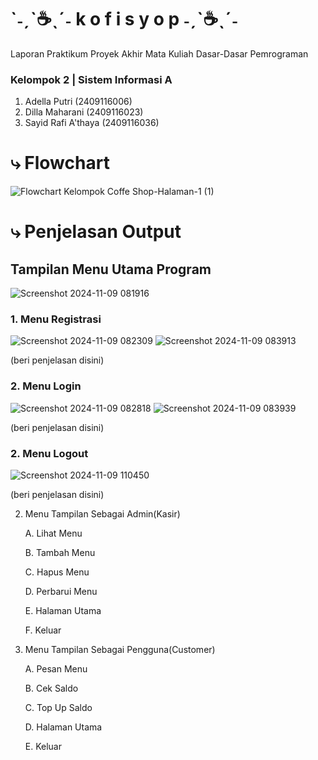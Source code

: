 # `˗ˏˋ☕ˎˊ˗ k o f i s y o p ˗ˏˋ☕ˎˊ˗
Laporan Praktikum Proyek Akhir Mata Kuliah Dasar-Dasar Pemrograman

### Kelompok 2 | Sistem Informasi A
1. Adella Putri (2409116006)
2. Dilla Maharani (2409116023)
3. Sayid Rafi A'thaya (2409116036)

# ⤷ Flowchart
![Flowchart Kelompok Coffe Shop-Halaman-1 (1)](https://github.com/user-attachments/assets/c29f6c51-db97-49fd-9866-0b4c2089d401)

# ⤷ Penjelasan Output 
## Tampilan Menu Utama Program
![Screenshot 2024-11-09 081916](https://github.com/user-attachments/assets/ac5a7ed2-034e-4529-84ee-642ff8d8765e)
### 1. Menu Registrasi
![Screenshot 2024-11-09 082309](https://github.com/user-attachments/assets/2d6719df-fac4-4a18-b93f-259926e9993d)
![Screenshot 2024-11-09 083913](https://github.com/user-attachments/assets/96730ad8-f4c0-4b24-9852-933e1693425c)

(beri penjelasan disini)
### 2. Menu Login
![Screenshot 2024-11-09 082818](https://github.com/user-attachments/assets/1c47cc61-4ec6-4e59-9e6a-ea27cd9b747b)
![Screenshot 2024-11-09 083939](https://github.com/user-attachments/assets/fa731507-47f8-4b3b-b419-3b940eb53dc0)

(beri penjelasan disini)
### 2. Menu Logout
![Screenshot 2024-11-09 110450](https://github.com/user-attachments/assets/e135afbe-3200-4005-909b-5100522c476c)

(beri penjelasan disini)

2. Menu Tampilan Sebagai Admin(Kasir)
   
   A. Lihat Menu
   
   B. Tambah Menu
   
   C. Hapus Menu
   
   D. Perbarui Menu
   
   E. Halaman Utama
   
   F. Keluar

3. Menu Tampilan Sebagai Pengguna(Customer)
   
   A. Pesan Menu
   
   B. Cek Saldo
   
   C. Top Up Saldo
   
   D. Halaman Utama
   
   E. Keluar
